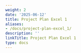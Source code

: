 ```yaml
---
weight: 2
date: '2025-06-12'
title: Project Plan Excel 1
aliases:
- /docs/project-plan-excel_1/
description: ''
linkTitle: Project Plan Excel 1
type: docs
---
```


